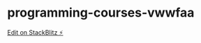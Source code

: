 # programming-courses-vwwfaa

[Edit on StackBlitz ⚡️](https://stackblitz.com/edit/programming-courses-vwwfaa)